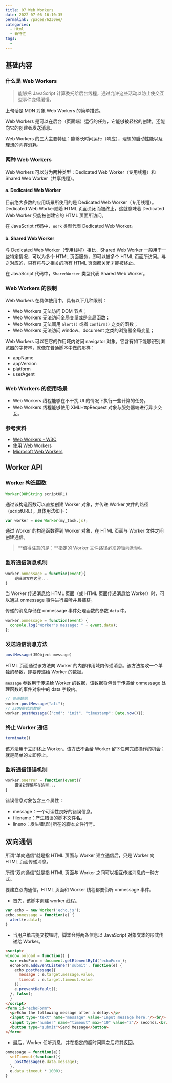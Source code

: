 ```yaml
---
title: 07_Web Workers
date: 2022-07-06 16:10:35
permalink: /pages/6230ee/
categories:
  - Html
  - 新特性
tags:
  - 
---
```

## 基础内容

### 什么是 Web Workers

> 能够把 JavaScript 计算委托给后台线程，通过允许这些活动以防止使交互型事件变得缓慢。

上句话是 MDN 对象 Web Workers 的简单描述。

Web Workers 是可以在后台（页面端）运行的任务，它能够被轻松的创建，还能向它的创建者发送消息。 

Web Workers 的三大主要特征：能够长时间运行（响应），理想的启动性能以及理想的内存消耗。

### 两种 Web Workers

Web Workers 可以分为两种类型：Dedicated Web Worker（专用线程）和 Shared Web Worker（共享线程）。

#### a. Dedicated Web Worker

目前绝大多数的应用场景所使用的是 Dedicated Web Worker（专用线程）。Dedicated Web Worker随着 HTML 页面关闭而被终止，这就意味着 Dedicated Web Worker 只能被创建它的 HTML 页面所访问。

在 JavaScript 代码中，`Work` 类型代表 Dedicated Web Worker。

#### b. Shared Web Worker

与 Dedicated Web Worker（专用线程）相比，Shared Web Worker 一般用于一些特定情况，可以为多个 HTML 页面服务，即可以被多个 HTML 页面所访问。与之对应的，只有将与之相关的所有 HTML 页面都关闭才能被终止。

在 JavaScript 代码中，`SharedWorker` 类型代表 Shared Web Worker。

### Web Workers 的限制

Web Workers 在具体使用中，具有以下几种限制：

* Web Workers 无法访问 DOM 节点；
* Web Workers 无法访问全局变量或是全局函数；
* Web Workers 无法调用 `alert()` 或者 `confirm()` 之类的函数；
* Web Workers 无法访问 window、document 之类的浏览器全局变量；

Web Workers 可以在它的作用域内访问 navigator 对象。它含有如下能够识别浏览器的字符串，就像在普通脚本中做的那样：

* appName
* appVersion
* platform
* userAgent

### Web Workers 的使用场景

* Web Workers 线程能够在不干扰 UI 的情况下执行一些计算的任务。
* Web Workers 线程能够使用 XMLHttpRequest 对象与服务器端进行异步交互。

### 参考资料

* [Web Workers - W3C](http://www.w3.org/TR/workers/)
* [使用 Web Workers](https://developer.mozilla.org/zh-CN/docs/Web/API/Web_Workers_API/Using_web_workers)
* [Microsoft Web Workers](https://msdn.microsoft.com/library/hh673568(v=vs.85).aspx)

## Worker API

### Worker 构造函数

```javascript
Worker(DOMString scriptURL)
```

通过该构造函数可以直接创建 Worker 对象，并传递 Worker 文件的路径（scriptURL）。具体用法如下：

```javascript
var worker = new Worker(my_task.js);
```

通过 Worker 的构造函数得到 Worker 对象，在 HTML 页面与 Worker 文件之间创建通信。

> **值得注意的是：**指定的 Worker 文件路径必须遵循`同源策略`。

### 监听通信消息机制

```javascript
worker.onmessage = function(event){
	逻辑编写在这里...
}
```

当 Worker 传递消息给 HTML 页面（或 HTML 页面传递消息给 Worker）时，可以通过 onmessage 事件进行监听并且捕获。

传递的消息存储在 onmessage 事件处理函数的参数 `data` 中。

```javascript
worker.onmessage = function(event) {
  console.log("Worker's message: " + event.data);
};
```

### 发送通信消息方法

```javascript
postMessage(JSObject message)
```

HTML 页面通过该方法向 Worker 的内部作用域内传递消息。该方法接收一个单独的参数，即要传递给 Worker 的数据。

`message` 参数用于传递给 Worker 的数据，该数据将包含于传递给 onmessage 处理函数的事件对象中的 data 字段内。

```javascript
// 普通数据
worker.postMessage("ali");
// JSON格式的数据
worker.postMessage({"cmd": "init", "timestamp": Date.now()});
```

### 终止 Worker 通信

```javascript
terminate()
```

该方法用于立即终止 Worker。该方法不会给 Worker 留下任何完成操作的机会；就是简单的立即停止。

### 监听通信错误机制

```javascript
worker.onerror = function(event){
	错误处理编写在这里...
}
```

错误信息对象包含三个属性：

* message：一个可读性良好的错误信息。
* filename：产生错误的脚本文件名。
* lineno：发生错误时所在的脚本文件行号。

## 双向通信

所谓“单向通信”就是指 HTML 页面与 Worker 建立通信后，只是 Worker 向 HTML 页面传递消息。

所谓“双向通信”就是指 HTML 页面与 Worker 之间可以相互传递消息的一种方式。

要建立双向通信，HTML 页面和 Worker 线程都要侦听 onmessage 事件。

* 首先，该脚本创建 worker 线程。

```javascript
var echo = new Worker('echo.js'); 
echo.onmessage = function(e) {
  alert(e.data); 
}
```

* 当用户单击提交按钮时，脚本会将两条信息以 JavaScript 对象文本的形式传递给 Worker。

```html
<script>
window.onload = function() {
  var echoForm = document.getElementById('echoForm'); 
  echoForm.addEventListener('submit', function(e) {
    echo.postMessage({
      message : e.target.message.value,
      timeout : e.target.timeout.value
    }); 
    e.preventDefault();
  }, false); 
  }
</script>
<form id="echoForm">
  <p>Echo the following message after a delay.</p>
  <input type="text" name="message" value="Input message here."/><br/>
  <input type="number" name="timeout" max="10" value="2"/> seconds.<br/>
  <button type="submit">Send Message</button>
</form>
```

* 最后，Worker 侦听消息，并在指定的超时间隔之后将其返回。

```javascript
onmessage = function(e){
  setTimeout(function(){
    postMessage(e.data.message);
  }, 
  e.data.timeout * 1000);
}
```